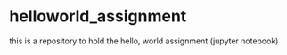 # helloworld_assignment
this is a repository to hold the hello, world assignment (jupyter notebook)
